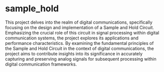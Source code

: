# sample_hold

This project delves into the realm of digital communications, specifically focusing on the design and implementation of a Sample and Hold Circuit. Emphasizing the crucial role of this circuit in signal processing within digital communication systems, the project explores its applications and performance characteristics. By examining the fundamental principles of the Sample and Hold Circuit in the context of digital communications, the project aims to contribute insights into its significance in accurately capturing and preserving analog signals for subsequent processing within digital communication frameworks.
